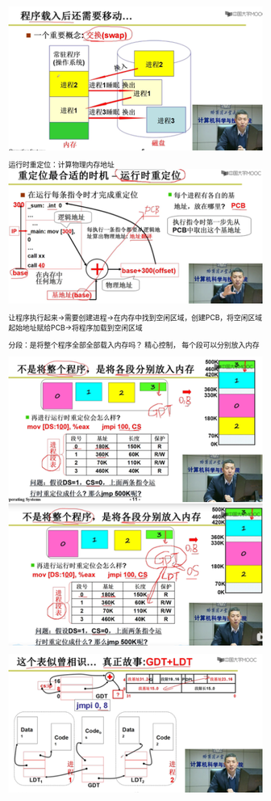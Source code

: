 ![img.png](img.png)

运行时重定位：计算物理内存地址
![img_2.png](img_2.png)

让程序执行起来->需要创建进程->在内存中找到空闲区域，创建PCB，将空闲区域起始地址赋给PCB->将程序加载到空闲区域



分段：是将整个程序全部全部载入内存吗？
精心控制，
每个段可以分别放入内存

![img_4.png](img_4.png)
![img_3.png](img_3.png)


![img_5.png](img_5.png)